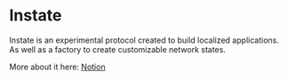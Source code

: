 # Instate

Instate is an experimental protocol created to build localized applications. As well as a factory to create customizable network states.

More about it here: [Notion](https://savory-jumbo-54b.notion.site/Instate-Protocol-Localized-web3-d0653d226bf44831b8d07200d31d8f54?pvs=4)